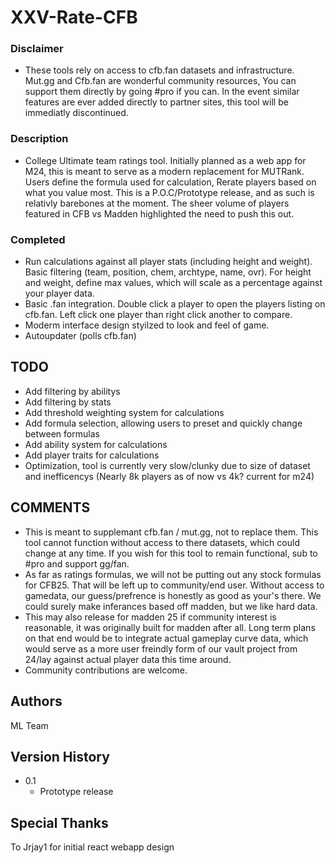 # XXV-Rate-CFB


### Disclaimer

* These tools rely on access to cfb.fan datasets and infrastructure. Mut.gg and Cfb.fan are wonderful community resources, You can support them directly by going #pro if you can. In the event similar features are ever added directly to partner sites, this tool will be immediatly discontinued. 

### Description

* College Ultimate team ratings tool. Initially planned as a web app for M24, this is meant to serve as a modern replacement for MUTRank. Users define the formula used for calculation, Rerate players based on what you value most. This is a P.O.C/Prototype release, and as such is relativly barebones at the moment. The sheer volume of players featured in CFB vs Madden highlighted the need to push this out.


### Completed

* Run calculations against all player stats (including height and weight). Basic filtering (team, position, chem, archtype, name, ovr). For height and weight, define max values, which will scale as a percentage against your player data.
* Basic .fan integration. Double click a player to open the players listing on cfb.fan. Left click one player than right click another to compare.
* Moderm interface design styilzed to look and feel of game.
* Autoupdater (polls cfb.fan)

## TODO

* Add filtering by abilitys
* Add filtering by stats
* Add threshold weighting system for calculations
* Add formula selection, allowing users to preset and quickly change between formulas
* Add ability system for calculations
* Add player traits for calculations
* Optimization, tool is currently very slow/clunky due to size of dataset and inefficencys (Nearly 8k players as of now vs 4k? current for m24)

## COMMENTS 
* This is meant to supplemant cfb.fan / mut.gg, not to replace them. This tool cannot function without access to there datasets, which could change at any time. If you wish for this tool to remain functional, sub to #pro and support gg/fan.
* As far as ratings formulas, we will not be putting out any stock formulas for CFB25. That will be left up to community/end user. Without access to gamedata, our guess/prefrence is honestly as good as your's there. We could surely make inferances based off madden, but we like hard data.
* This may also release for madden 25 if community interest is reasonable, it was originally built for madden after all. Long term plans on that end would be to integrate actual gameplay curve data, which would serve as a more user freindly form of our vault project from 24/lay against actual player data this time around.
* Community contributions are welcome.

## Authors
ML Team

## Version History
* 0.1
    * Prototype release

## Special Thanks
To Jrjay1 for initial react webapp design
